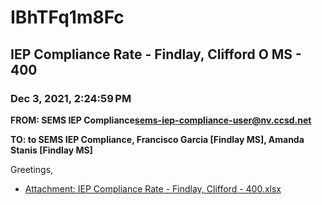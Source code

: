 # IBhTFq1m8Fc
## IEP Compliance Rate - Findlay, Clifford O MS - 400
### Dec 3, 2021, 2:24:59 PM
**FROM: SEMS IEP Compliance<sems-iep-compliance-user@nv.ccsd.net>**

**TO: to SEMS IEP Compliance, Francisco Garcia [Findlay MS], Amanda Stanis [Findlay MS]**


Greetings,  





* [Attachment: IEP Compliance Rate - Findlay, Clifford - 400.xlsx](IBhTFq1m8Fc-attachment-1.xlsx)
